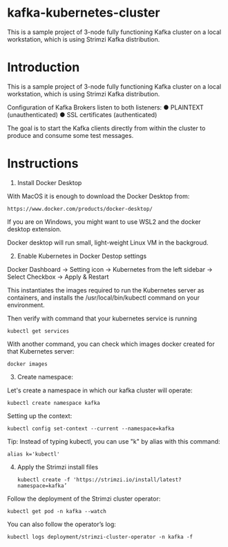 # kafka-kubernetes-cluster
This is a sample project of 3-node fully functioning Kafka cluster on a local workstation, which is using Strimzi Kafka distribution.


# Introduction
This is a sample project of 3-node fully functioning Kafka cluster on a local workstation, which is using Strimzi Kafka distribution.

Configuration of Kafka Brokers listen to both listeners:
● PLAINTEXT (unauthenticated)
● SSL certificates (authenticated)

The goal is to start the Kafka clients directly from within the cluster to produce and consume some test messages.

# Instructions

1. Install Docker Desktop

With MacOS it is enough to download the Docker Desktop from:

   ```
   https://www.docker.com/products/docker-desktop/
   ```

If you are on Windows, you might want to use WSL2 and the docker desktop extension.

Docker desktop will run small, light-weight Linux VM in the backgroud.

2. Enable Kubernetes in Docker Destop settings

Docker Dashboard -> Setting icon -> Kubernetes from the left sidebar -> Select Checkbox -> Apply & Restart

This instantiates the images required to run the Kubernetes server as containers, and installs the /usr/local/bin/kubectl command on your environment.

Then verify with command that your kubernetes service is running

   ```
   kubectl get services
   ```

With another command, you can check which images docker created for that Kubernetes server:

   ```
   docker images
   ```

3. Create namespace:

Let's create a namespace in which our kafka cluster will operate:

   ```
   kubectl create namespace kafka
   ```
Setting up the context:

   ```
   kubectl config set-context --current --namespace=kafka
   ```

Tip:
Instead of typing kubectl, you can use "k" by alias with this command:

   ```
   alias k='kubectl' 
   ```

4. Apply the Strimzi install files


   ```
   kubectl create -f 'https://strimzi.io/install/latest?namespace=kafka’
   ```

Follow the deployment of the Strimzi cluster operator:


   ```
   kubectl get pod -n kafka --watch
   ```

You can also follow the operator’s log:


   ```
   kubectl logs deployment/strimzi-cluster-operator -n kafka -f
   ```
